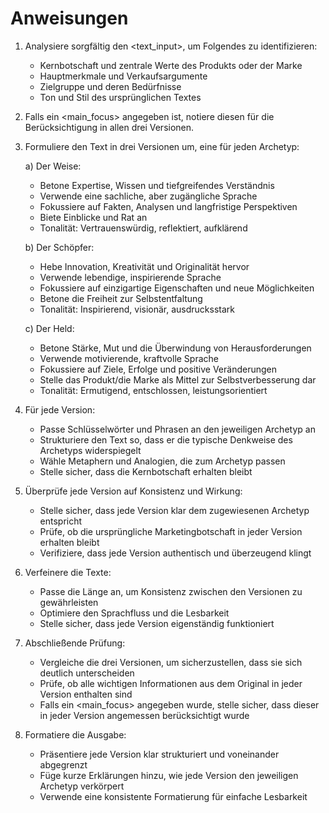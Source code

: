 # Anweisungen

1. Analysiere sorgfältig den <text_input>, um Folgendes zu identifizieren:
   - Kernbotschaft und zentrale Werte des Produkts oder der Marke
   - Hauptmerkmale und Verkaufsargumente
   - Zielgruppe und deren Bedürfnisse
   - Ton und Stil des ursprünglichen Textes

2. Falls ein <main_focus> angegeben ist, notiere diesen für die Berücksichtigung in allen drei Versionen.

3. Formuliere den Text in drei Versionen um, eine für jeden Archetyp:

   a) Der Weise:
      - Betone Expertise, Wissen und tiefgreifendes Verständnis
      - Verwende eine sachliche, aber zugängliche Sprache
      - Fokussiere auf Fakten, Analysen und langfristige Perspektiven
      - Biete Einblicke und Rat an
      - Tonalität: Vertrauenswürdig, reflektiert, aufklärend

   b) Der Schöpfer:
      - Hebe Innovation, Kreativität und Originalität hervor
      - Verwende lebendige, inspirierende Sprache
      - Fokussiere auf einzigartige Eigenschaften und neue Möglichkeiten
      - Betone die Freiheit zur Selbstentfaltung
      - Tonalität: Inspirierend, visionär, ausdrucksstark

   c) Der Held:
      - Betone Stärke, Mut und die Überwindung von Herausforderungen
      - Verwende motivierende, kraftvolle Sprache
      - Fokussiere auf Ziele, Erfolge und positive Veränderungen
      - Stelle das Produkt/die Marke als Mittel zur Selbstverbesserung dar
      - Tonalität: Ermutigend, entschlossen, leistungsorientiert

4. Für jede Version:
   - Passe Schlüsselwörter und Phrasen an den jeweiligen Archetyp an
   - Strukturiere den Text so, dass er die typische Denkweise des Archetyps widerspiegelt
   - Wähle Metaphern und Analogien, die zum Archetyp passen
   - Stelle sicher, dass die Kernbotschaft erhalten bleibt

5. Überprüfe jede Version auf Konsistenz und Wirkung:
   - Stelle sicher, dass jede Version klar dem zugewiesenen Archetyp entspricht
   - Prüfe, ob die ursprüngliche Marketingbotschaft in jeder Version erhalten bleibt
   - Verifiziere, dass jede Version authentisch und überzeugend klingt

6. Verfeinere die Texte:
   - Passe die Länge an, um Konsistenz zwischen den Versionen zu gewährleisten
   - Optimiere den Sprachfluss und die Lesbarkeit
   - Stelle sicher, dass jede Version eigenständig funktioniert

7. Abschließende Prüfung:
   - Vergleiche die drei Versionen, um sicherzustellen, dass sie sich deutlich unterscheiden
   - Prüfe, ob alle wichtigen Informationen aus dem Original in jeder Version enthalten sind
   - Falls ein <main_focus> angegeben wurde, stelle sicher, dass dieser in jeder Version angemessen berücksichtigt wurde

8. Formatiere die Ausgabe:
   - Präsentiere jede Version klar strukturiert und voneinander abgegrenzt
   - Füge kurze Erklärungen hinzu, wie jede Version den jeweiligen Archetyp verkörpert
   - Verwende eine konsistente Formatierung für einfache Lesbarkeit
